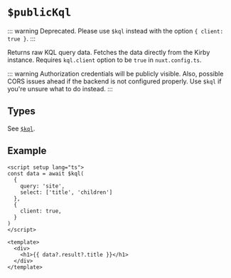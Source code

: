 # `$publicKql`

::: warning
Deprecated. Please use `$kql` instead with the option `{ client: true }`.
:::

Returns raw KQL query data. Fetches the data directly from the Kirby instance. Requires `kql.client` option to be `true` in `nuxt.config.ts`.

::: warning
Authorization credentials will be publicly visible. Also, possible CORS issues ahead if the backend is not configured properly. Use `$kql` if you're unsure what to do instead.
:::

## Types

See [`$kql`](/api/kql).

## Example

```vue
<script setup lang="ts">
const data = await $kql(
  {
    query: 'site',
    select: ['title', 'children']
  },
  {
    client: true,
  }
)
</script>

<template>
  <div>
    <h1>{{ data?.result?.title }}</h1>
  </div>
</template>
```

